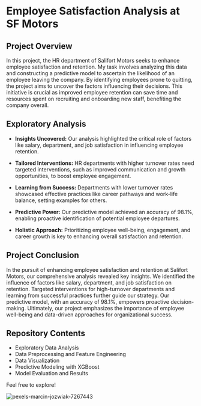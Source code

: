 # Employee Satisfaction Analysis at SF Motors


## Project Overview

In this project, the HR department of Salifort Motors seeks to enhance employee satisfaction and retention. My task involves analyzing this data and constructing a predictive model to ascertain the likelihood of an employee leaving the company. By identifying employees prone to quitting, the project aims to uncover the factors influencing their decisions. This initiative is crucial as improved employee retention can save time and resources spent on recruiting and onboarding new staff, benefiting the company overall.


## Exploratory Analysis

- **Insights Uncovered:** Our analysis highlighted the critical role of factors like salary, department, and job satisfaction in influencing employee retention.
  
- **Tailored Interventions:** HR departments with higher turnover rates need targeted interventions, such as improved communication and growth opportunities, to boost employee engagement.
  
- **Learning from Success:** Departments with lower turnover rates showcased effective practices like career pathways and work-life balance, setting examples for others.
  
- **Predictive Power:** Our predictive model achieved an accuracy of 98.1%, enabling proactive identification of potential employee departures.
  
- **Holistic Approach:** Prioritizing employee well-being, engagement, and career growth is key to enhancing overall satisfaction and retention.

## Project Conclusion

In the pursuit of enhancing employee satisfaction and retention at Salifort Motors, our comprehensive analysis revealed key insights. We identified the influence of factors like salary, department, and job satisfaction on retention. Targeted interventions for high-turnover departments and learning from successful practices further guide our strategy. Our predictive model, with an accuracy of 98.1%, empowers proactive decision-making. Ultimately, our project emphasizes the importance of employee well-being and data-driven approaches for organizational success.

## Repository Contents

- Exploratory Data Analysis
- Data Preprocessing and Feature Engineering
- Data Visualization
- Predictive Modeling with XGBoost
- Model Evaluation and Results

Feel free to explore!


![pexels-marcin-jozwiak-7267443](https://github.com/lacomaofficial/Employee-Satisfaction-Analysis-SF-Motors/assets/132283879/b554b18e-98f1-44c8-83a4-f253de4466a1)




